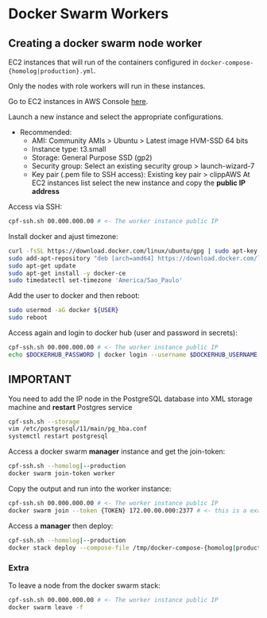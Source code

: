 # Docker Swarm Workers

## Creating a docker swarm node worker

EC2 instances that will run of the containers configured in `docker-compose-{homolog|production}.yml`.

Only the nodes with role workers will run in these instances.

Go to EC2 instances in AWS Console [here](https://sa-east-1.console.aws.amazon.com/ec2/v2/home?region=sa-east-1).

Launch a new instance and select the appropriate configurations.
- Recommended:
    - AMI: Community AMIs > Ubuntu > Latest image HVM-SSD 64 bits
    - Instance type: t3.small
    - Storage: General Purpose SSD (gp2)
    - Security group: Select an existing security group > launch-wizard-7
    - Key pair (.pem file to SSH access): Existing key pair > clippAWS
At EC2 instances list select the new instance and copy the **public IP address**

Access via SSH:
```sh
cpf-ssh.sh 00.000.000.00 # <- The worker instance public IP
```
Install docker and ajust timezone:
```sh
curl -fsSL https://download.docker.com/linux/ubuntu/gpg | sudo apt-key add -
sudo add-apt-repository "deb [arch=amd64] https://download.docker.com/linux/ubuntu $(lsb_release -cs) stable"
sudo apt-get update
sudo apt-get install -y docker-ce
sudo timedatectl set-timezone 'America/Sao_Paulo'
```
Add the user to docker and then reboot:
```sh
sudo usermod -aG docker ${USER}
sudo reboot
```
Access again and login to docker hub (user and password in secrets):
```sh
cpf-ssh.sh 00.000.000.00 # <- The worker instance public IP
echo $DOCKERHUB_PASSWORD | docker login --username $DOCKERHUB_USERNAME --password-stdin
```

## IMPORTANT
You need to add the IP node in the PostgreSQL database into XML storage machine and **restart** Postgres service
```sh
cpf-ssh.sh --storage
vim /etc/postgresql/11/main/pg_hba.conf
systemctl restart postgresql
```

Access a docker swarm **manager** instance and get the join-token:
```sh
cpf-ssh.sh --homolog|--production
docker swarm join-token worker
```
Copy the output and run into the worker instance:
```sh
cpf-ssh.sh 00.000.000.00 # <- The worker instance public IP
docker swarm join --token {TOKEN} 172.00.00.000:2377 # <- this is a example
```
Access a **manager** then deploy:
```sh
cpf-ssh.sh --homolog|--production
docker stack deploy --compose-file /tmp/docker-compose-{homolog|production}.yml {homolog|production} --with-registry-auth
```

### Extra

To leave a node from the docker swarm stack:
```sh
cpf-ssh.sh 00.000.000.00 # <- The worker instance public IP
docker swarm leave -f
```
